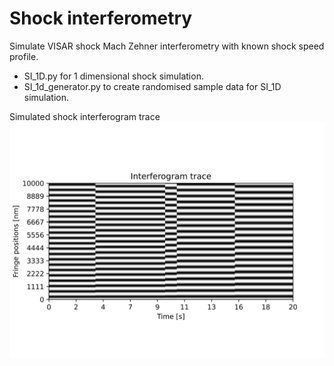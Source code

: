 # Shock interferometry

Simulate VISAR shock Mach Zehner interferometry with known shock speed profile.

- SI_1D.py for 1 dimensional shock simulation.
- SI_1d_generator.py to create randomised sample data for SI_1D simulation.

Simulated shock interferogram trace
![Trace](https://github.com/EliasFink122/Shock_Interferometry/blob/main/trace.png?raw=true)